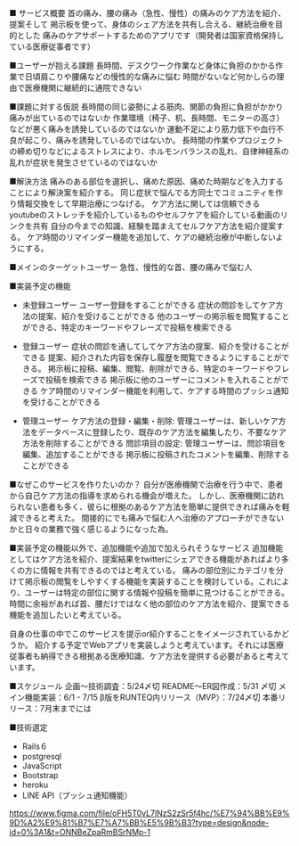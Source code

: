 
■ サービス概要
首の痛み、腰の痛み（急性、慢性）の痛みのケア方法を紹介、提案そして
掲示板を使って、身体のシェア方法を共有し合える、継続治療を目的とした
痛みのケアサポートするためのアプリです（開発者は国家資格保持している医療従事者です）


■ユーザーが抱える課題
長時間、デスクワーク作業など身体に負担のかかる作業で日頃肩こりや腰痛などの慢性的な痛みに悩む
時間がないなど何かしらの理由で医療機関に継続的に通院できない

■課題に対する仮説
長時間の同じ姿勢による筋肉、関節の負担に負担がかかり痛みが出ているのではないか
作業環境（椅子、机、長時間、モニターの高さ）などが悪く痛みを誘発しているのではないか
運動不足により筋力低下や血行不良が起こり、痛みを誘発しているのではないか。
長時間の作業やプロジェクトの締め切りなどによるストレスにより、ホルモンバランスの乱れ、自律神経系の乱れが症状を発生させているのではないか

■解決方法
痛みのある部位を選択し、痛めた原因、痛めた時期などを入力することにより解決案を紹介する。
同じ症状で悩んでる方同士でコミュニティを作り情報交換をして早期治療につなげる。
ケア方法に関しては信頼できるyoutubeのストレッチを紹介しているものやセルフケアを紹介している動画のリンクを共有
自分の今までの知識、経験を踏まえてセルフケア方法を紹介提案する。
ケア時間のリマインダー機能を追加して、ケアの継続治療が中断しないようにする。

■メインのターゲットユーザー
急性、慢性的な首、腰の痛みで悩む人

■実装予定の機能
- 未登録ユーザー
    ユーザー登録をすることができる
    症状の問診をしてケア方法の提案、紹介を受けることができる
    他のユーザーの掲示板を閲覧することができる、特定のキーワードやフレーズで投稿を検索できる

- 登録ユーザー
    症状の問診を通してしてケア方法の提案、紹介を受けることができる
    提案、紹介された内容を保存し履歴を閲覧できるようにすることができる。
    掲示板に投稿、編集、閲覧、削除ができる、特定のキーワードやフレーズで投稿を検索できる
    掲示板に他のユーザーにコメントを入れることができる
    ケア時間のリマインダー機能を利用して、ケアする時間のプッシュ通知を受けることができる

- 管理ユーザー
    ケア方法の登録・編集・削除: 管理ユーザーは、新しいケア方法をデータベースに登録したり、既存のケア方法を編集したり、不要なケア方法を削除することができる
    問診項目の設定: 管理ユーザーは、問診項目を編集、追加することができる
    掲示板に投稿されたコメントを編集、削除することができる

■なぜこのサービスを作りたいのか？
自分が医療機関で治療を行う中で、患者から自己ケア方法の指導を求められる機会が増えた。
しかし、医療機関に訪れられない患者も多く、彼らに根拠のあるケア方法を簡単に提供できれば痛みを軽減できると考えた。
間接的にでも痛みで悩む人へ治療のアプローチができないかと日々の業務で強く感じるようになった為。

■実装予定の機能以外で、追加機能や追加で加えられそうなサービス
追加機能としてはケア方法を紹介、提案結果をtwitterにシェアできる機能があればより多くの方に情報を共有できるのではと考えている。
痛みの部位別にカテゴリを分けて掲示板の閲覧をしやすくする機能を実装することを検討している。これにより、ユーザーは特定の部位に関する情報や投稿を簡単に見つけることができる。
時間に余裕があれば首、腰だけではなく他の部位のケア方法を紹介、提案できる機能を追加したいと考えている。

自身の仕事の中でこのサービスを提示or紹介することをイメージされているかどうか。
紹介する予定でWebアプリを実装しようと考えています。それには医療従事者も納得できる根拠ある医療知識、ケア方法を提供する必要があると考えています。

■スケジュール
企画〜技術調査：5/24〆切
README〜ER図作成：5/31 〆切
メイン機能実装：6/1 - 7/15
β版をRUNTEQ内リリース（MVP）：7/24〆切
本番リリース：7月末までには

■技術選定
- Rails６
- postgresql
- JavaScript
- Bootstrap
- heroku
- LINE API（プッシュ通知機能）

https://www.figma.com/file/oFH5T0vL7lNzS2zSr5f4hc/%E7%94%BB%E9%9D%A2%E9%81%B7%E7%A7%BB%E5%9B%B3?type=design&node-id=0%3A1&t=ONNBeZpaRmBSrNMp-1 